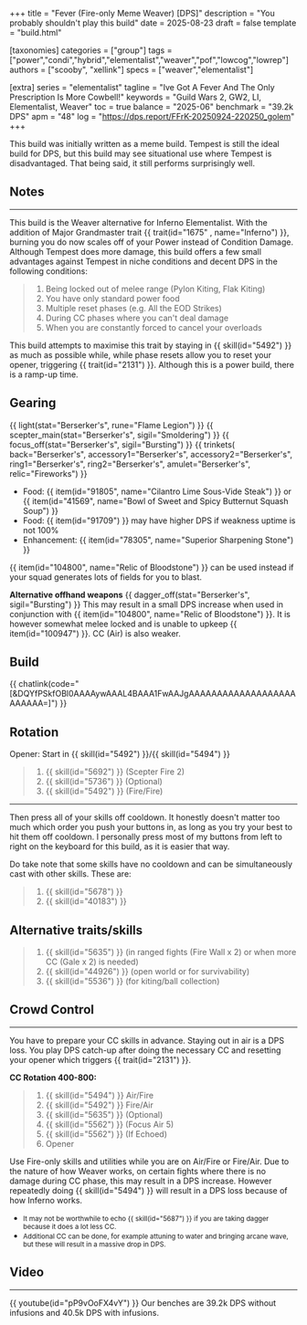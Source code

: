 +++
title = "Fever (Fire-only Meme Weaver) [DPS]"
description = "You probably shouldn't play this build"
date = 2025-08-23
draft = false
template = "build.html"

[taxonomies]
categories = ["group"]
tags = ["power","condi","hybrid","elementalist","weaver","pof","lowcog","lowrep"]
authors = ["scooby", "xellink"]
specs = ["weaver","elementalist"]

[extra]
series = "elementalist"
tagline = "Ive Got A Fever And The Only Prescription Is More Cowbell!"
keywords = "Guild Wars 2, GW2, LI, Elementalist, Weaver"
toc = true
balance = "2025-06"
benchmark = "39.2k DPS"
apm = "48"
log = "https://dps.report/FFrK-20250924-220250_golem"
+++

This build was initially written as a meme build. Tempest is still the ideal build for DPS, but this build may see situational use where Tempest is disadvantaged. That being said, it still performs surprisingly well.

## Notes

---

This build is the Weaver alternative for Inferno Elementalist. With the addition of Major Grandmaster trait {{ trait(id="1675" , name="Inferno") }}, burning you do now scales off of your Power instead of Condition Damage. Although Tempest does more damage, this build offers a few small advantages against Tempest in niche conditions and decent DPS in the following conditions:

> 1. Being locked out of melee range (Pylon Kiting, Flak Kiting)
> 2. You have only standard power food
> 3. Multiple reset phases (e.g. All the EOD Strikes)
> 4. During CC phases where you can't deal damage
> 5. When you are constantly forced to cancel your overloads

This build attempts to maximise this trait by staying in {{ skill(id="5492") }} as much as possible while, while phase resets allow you to reset your opener, triggering {{ trait(id="2131") }}. Although this is a power build, there is a ramp-up time. 

## Gearing

{{ light(stat="Berserker's", rune="Flame Legion") }}
{{ scepter_main(stat="Berserker's", sigil="Smoldering") }}
{{ focus_off(stat="Berserker's", sigil="Bursting") }}
{{ trinkets(
	back="Berserker's",
	accessory1="Berserker's",
	accessory2="Berserker's",
	ring1="Berserker's",
	ring2="Berserker's",
	amulet="Berserker's",
	relic="Fireworks") }}

- Food: {{ item(id="91805", name="Cilantro Lime Sous-Vide Steak") }} or {{ item(id="41569", name="Bowl of Sweet and Spicy Butternut Squash Soup") }}
- Food: {{ item(id="91709") }} may have higher DPS if weakness uptime is not 100%
- Enhancement: {{ item(id="78305", name="Superior Sharpening Stone") }}

{{ item(id="104800", name="Relic of Bloodstone") }} can be used instead if your squad generates lots of fields for you to blast.

**Alternative offhand weapons**
{{ dagger_off(stat="Berserker's", sigil="Bursting") }}
This may result in a small DPS increase when used in conjunction with {{ item(id="104800", name="Relic of Bloodstone") }}. It is however somewhat melee locked and is unable to upkeep {{ item(id="100947") }}. CC (Air) is also weaker.

## Build
{{ chatlink(code="[&DQYfPSkfOBl0AAAAywAAAL4BAAA1FwAAJgAAAAAAAAAAAAAAAAAAAAAAAAA=]") }}

## Rotation
Opener: 
Start in {{ skill(id="5492") }}/{{ skill(id="5494") }}
> 1. {{ skill(id="5692") }} (Scepter Fire 2)
> 1. {{ skill(id="5736") }} (Optional)
> 1. {{ skill(id="5492") }} (Fire/Fire)
---

Then press all of your skills off cooldown. It honestly doesn't matter too much which order you push your buttons in, as long as you try your best to hit them off cooldown. I personally press most of my buttons from left to right on the keyboard for this build, as it is easier that way.

Do take note that some skills have no cooldown and can be simultaneously cast with other skills. These are: 
> 1. {{ skill(id="5678") }} 
> 1. {{ skill(id="40183") }} 

## Alternative traits/skills
> 1. {{ skill(id="5635") }} (in ranged fights (Fire Wall x 2) or when more CC (Gale x 2) is needed)
> 1. {{ skill(id="44926") }} (open world or for survivability)
> 1. {{ skill(id="5536") }} (for kiting/ball collection)

## Crowd Control

---

You have to prepare your CC skills in advance. Staying out in air is a DPS loss. You play DPS catch-up after doing the necessary CC and resetting your opener which triggers {{ trait(id="2131") }}. 

**CC Rotation 400-800:**
> 1. {{ skill(id="5494") }} Air/Fire
> 1. {{ skill(id="5492") }} Fire/Air
> 1. {{ skill(id="5635") }} (Optional)
> 1. {{ skill(id="5562") }} (Focus Air 5)
> 1. {{ skill(id="5562") }} (If Echoed)
> 1. Opener

Use Fire-only skills and utilities while you are on Air/Fire or Fire/Air. Due to the nature of how Weaver works, on certain fights where there is no damage during CC phase, this may result in a DPS increase. However repeatedly doing {{ skill(id="5494") }} will result in a DPS loss because of how Inferno works.

- <small>It may not be worthwhile to echo {{ skill(id="5687") }} if you are taking dagger because it does a lot less CC.</small>
- <small>Additional CC can be done, for example attuning to water and bringing arcane wave, but these will result in a massive drop in DPS.</small>

## Video

---

{{ youtube(id="pP9vOoFX4vY") }}
Our benches are 39.2k DPS without infusions and 40.5k DPS with infusions.